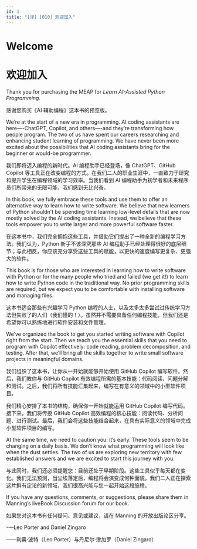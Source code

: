 ```yaml
---
id: 1
title: "[译] [010] 欢迎加入"
---
```


# Welcome

# 欢迎加入

Thank you for purchasing the MEAP for _Learn AI-Assisted Python Programming_.

感谢您购买《AI 辅助编程》这本书的预览版。

We’re at the start of a new era in programming. AI coding assistants are here—-ChatGPT, Copilot, and others—-and they’re transforming how people program. The two of us have spent our careers researching and enhancing student learning of programming. We have never been more excited about the possibilities that AI coding assistants bring for the beginner or would-be programmer.

我们即将迈入编程的新时代。AI 编程助手已经登场，像 ChatGPT、GitHub Copilot 等工具正在改变编程的方式。在我们二人的职业生涯中，一直致力于研究和提升学生在编程领域的学习效率。当我们看到 AI 编程助手为初学者和未来程序员们所带来的无限可能，我们感到无比兴奋。

In this book, we fully embrace these tools and use them to offer an alternative way to learn how to write software. We believe that new learners of Python shouldn’t be spending time learning low-level details that are now mostly solved by the AI coding assistants. Instead, we believe that these tools empower you to write larger and more powerful software faster.

在这本书中，我们完全拥抱这些工具，并借助它们提出了一种全新的编程学习方法。我们认为，Python 新手不该深究那些 AI 编程助手已经处理得很好的底层细节；与此相反，你应该充分享受这些工具的赋能，以更快的速度编写更复杂、更强大的软件。

This book is for those who are interested in learning how to write software with Python or for the many people who tried and failed (we get it!) to learn how to write Python code in the traditional way. No prior programming skills are required, but we expect you to be comfortable with installing software and managing files.

这本书适合那些有兴趣学习 Python 编程的人士，以及太多太多尝试过传统学习方法但失败了的人们（我们懂的！）。虽然并不需要具备任何编程技能，但我们还是希望你可以熟练地进行软件安装和文件管理。

We’ve organized the book to get you started writing software with Copilot right from the start. Then we teach you the essential skills that you need to program with Copilot effectively: code reading, problem decomposition, and testing. After that, we’ll bring all the skills together to write small software projects in meaningful domains.

我们组织了这本书，让你从一开始就能够开始使用 GitHub Copilot 编写软件。然后，我们教你与 GitHub Copilot 有效编程所需的基本技能：代码阅读、问题分解和测试。之后，我们将所有技能汇集起来，编写在有意义的领域中的小型软件项目。

我们精心安排了本书的结构，确保你一开始就能运用 GitHub Copilot 编写代码。接下来，我们将传授 GitHub Copilot 高效编程的核心技能：阅读代码、分析问题、进行测试。最后，我们会将这些技能结合起来，在具有实际意义的领域中完成小型软件项目的编写。

At the same time, we need to caution you: it’s early. These tools seem to be changing on a daily basis. We don’t know what programming will look like when the dust settles. The two of us are exploring new territory with few established answers and we are excited to start this journey with you.

与此同时，我们还必须提醒您：目前还处于早期阶段。这些工具似乎每天都在变化。我们无法预测，当尘埃落定后，编程将会演变成何种面貌。我们二人正在探索这片鲜有定论的新领域，我们很高兴能与您一起开始这段旅程。

If you have any questions, comments, or suggestions, please share them in Manning’s liveBook Discussion forum for our book.

如果您对这本书有任何疑问、意见或建议，请在 Manning 的开放出版论区分享。

-—Leo Porter and Daniel Zingaro

——利奥·波特（Leo Porter）与丹尼尔·津加罗（Daniel Zingaro）

